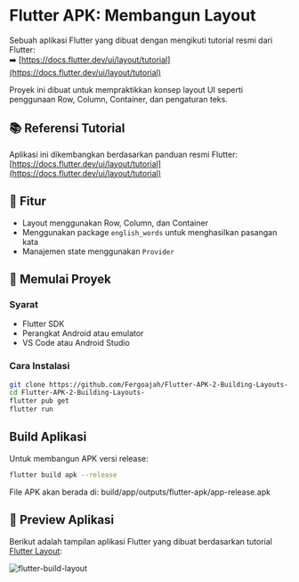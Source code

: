 # Flutter APK: Membangun Layout

Sebuah aplikasi Flutter yang dibuat dengan mengikuti tutorial resmi dari Flutter:  
➡️ [https://docs.flutter.dev/ui/layout/tutorial](https://docs.flutter.dev/ui/layout/tutorial)

Proyek ini dibuat untuk mempraktikkan konsep layout UI seperti penggunaan Row, Column, Container, dan pengaturan teks.

## 📚 Referensi Tutorial

Aplikasi ini dikembangkan berdasarkan panduan resmi Flutter:  
[https://docs.flutter.dev/ui/layout/tutorial](https://docs.flutter.dev/ui/layout/tutorial)

## 🚀 Fitur

- Layout menggunakan Row, Column, dan Container
- Menggunakan package `english_words` untuk menghasilkan pasangan kata
- Manajemen state menggunakan `Provider`

## 📱 Memulai Proyek

### Syarat

- Flutter SDK
- Perangkat Android atau emulator
- VS Code atau Android Studio

### Cara Instalasi

```bash
git clone https://github.com/Fergoajah/Flutter-APK-2-Building-Layouts-.git
cd Flutter-APK-2-Building-Layouts-
flutter pub get
flutter run
```

## Build Aplikasi
Untuk membangun APK versi release:

```bash
flutter build apk --release
```

File APK akan berada di:
build/app/outputs/flutter-apk/app-release.apk


## 📱 Preview Aplikasi

Berikut adalah tampilan aplikasi Flutter yang dibuat berdasarkan tutorial [Flutter Layout](https://docs.flutter.dev/ui/layout/tutorial):

![flutter-build-layout](https://github.com/user-attachments/assets/6e57865d-0bf0-4406-8def-10ff55524ced)
